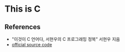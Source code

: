 # This is C

## References
* "이것이 C 언어다, 서현우의 C 프로그래밍 정복" 서현우 지음
* [official source code](http://download.hanbit.co.kr/exam/2102/source.zip)